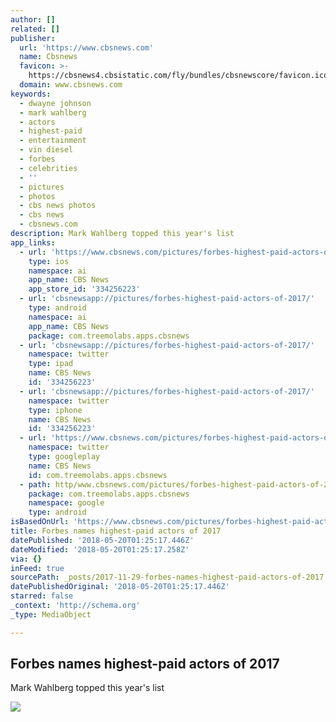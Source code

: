 ```yaml
---
author: []
related: []
publisher:
  url: 'https://www.cbsnews.com'
  name: Cbsnews
  favicon: >-
    https://cbsnews4.cbsistatic.com/fly/bundles/cbsnewscore/favicon.ico?v=521301d79187f65a1092d1e9bc1fee717a493c2a
  domain: www.cbsnews.com
keywords:
  - dwayne johnson
  - mark wahlberg
  - actors
  - highest-paid
  - entertainment
  - vin diesel
  - forbes
  - celebrities
  - ''
  - pictures
  - photos
  - cbs news photos
  - cbs news
  - cbsnews.com
description: Mark Wahlberg topped this year's list
app_links:
  - url: 'https://www.cbsnews.com/pictures/forbes-highest-paid-actors-of-2017/'
    type: ios
    namespace: ai
    app_name: CBS News
    app_store_id: '334256223'
  - url: 'cbsnewsapp://pictures/forbes-highest-paid-actors-of-2017/'
    type: android
    namespace: ai
    app_name: CBS News
    package: com.treemolabs.apps.cbsnews
  - url: 'cbsnewsapp://pictures/forbes-highest-paid-actors-of-2017/'
    namespace: twitter
    type: ipad
    name: CBS News
    id: '334256223'
  - url: 'cbsnewsapp://pictures/forbes-highest-paid-actors-of-2017/'
    namespace: twitter
    type: iphone
    name: CBS News
    id: '334256223'
  - url: 'https://www.cbsnews.com/pictures/forbes-highest-paid-actors-of-2017/'
    namespace: twitter
    type: googleplay
    name: CBS News
    id: com.treemolabs.apps.cbsnews
  - path: http/www.cbsnews.com/pictures/forbes-highest-paid-actors-of-2017/
    package: com.treemolabs.apps.cbsnews
    namespace: google
    type: android
isBasedOnUrl: 'https://www.cbsnews.com/pictures/forbes-highest-paid-actors-of-2017/'
title: Forbes names highest-paid actors of 2017
datePublished: '2018-05-20T01:25:17.446Z'
dateModified: '2018-05-20T01:25:17.258Z'
via: {}
inFeed: true
sourcePath: _posts/2017-11-29-forbes-names-highest-paid-actors-of-2017.md
datePublishedOriginal: '2018-05-20T01:25:17.446Z'
starred: false
_context: 'http://schema.org'
_type: MediaObject

---
```

<article style=""><h1>Forbes names highest-paid actors of 2017</h1><p>Mark Wahlberg topped this year's list</p><img src="https://cbsnews1.cbsistatic.com/hub/i/2017/08/22/1611291e-8783-4d73-a86d-5760a3dd781e/gettyimages-699007336.jpg" /></article>